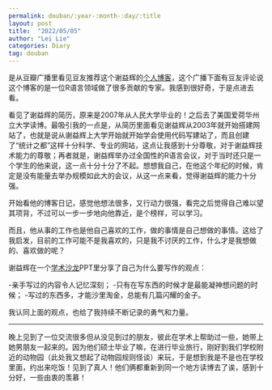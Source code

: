 ```yaml
---
permalink: douban/:year-:month-:day/:title
layout: post
title:  "2022/05/05"
author: "Lei Lie"
categories: Diary
tag: douban
---
```


是从豆瓣广播里看见豆友推荐这个谢益辉的[个人博客](https://yihui.org/)，这个广播下面有豆友评论说这个博客的是一位R语言领域做了很多贡献的专家。我感到很好奇，于是点进去看。

看见了谢益辉的简历，原来是2007年从人民大学毕业的！之后去了美国爱荷华州立大学读博。最吸引我的一点是，从简历里面看见谢益辉从2003年就开始搭建网站了，也就是说从谢益辉上大学开始就开始学会使用代码写建站了，而且创建了“统计之都”这样十分科学、专业的网站，这点让我感到十分尊敬，对于谢益辉技术能力的尊敬；再者就是，谢益辉举办过全国性的R语言会议，对于当时还只是一个学生的他来说，这一点十分十分了不起。想想我自己，在他这个年纪的时候，肯定是没有能量去举办规模如此大的会议，从这一点来看，觉得谢益辉的能力十分强。

开始看他的博客日记，感觉他想法很多，又行动力很强，看完之后觉得自己难以望其项背，不过可以一步一步地向他靠近，是个榜样，可以学习。

而且，他从事的工作也是他自己喜欢的工作，做的事情是自己想做的事情。这给了我启发，目前的工作可能不是我喜欢的，只是我不讨厌的工作，什么才是我想做的、喜欢做的呢？

谢益辉在一个[学术沙龙](https://slides.yihui.org/2017-blogdown-CGM-Yihui-Xie.html#15)PPT里分享了自己为什么要写作的观点：

-亲手写过的内容令人记忆深刻；
-只有在写东西的时候才是最能凝神想问题的时候；
-写过的东西多，才能沙里淘金，总能有几篇闪耀的金子。

我认同上面的观点，也给了我持续不断记录的勇气和力量。

---

晚上见到了一位交流很多但从没见到过的朋友，彼此在学术上帮助过一些，她带上她男朋友一起来的。因为他们硕士毕业了嘛，在进行毕业旅行，刚好到我们学校附近的动物园（此处我又想起了动物园规则怪谈）来玩，于是想到我是不是也在学校里面，约出来吃饭！见到了真人！他们俩都重新到同一个地方读博去了诶，感到十分好，一些由衷的羡慕！
